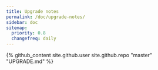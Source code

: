 ```yaml
---
title: Upgrade notes
permalink: /doc/upgrade-notes/
sidebar: doc
sitemap:
  priority: 0.8
  changefreq: daily
---
```


{% github_content site.github.user site.github.repo "master" "UPGRADE.md" %}